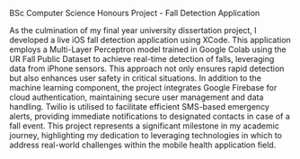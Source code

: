 BSc Computer Science Honours Project - Fall Detection Application

As the culmination of my final year university dissertation project, I developed a live iOS fall detection application using XCode. This application employs a Multi-Layer Perceptron model trained in Google Colab using the UR Fall Public Dataset to achieve real-time detection of falls, leveraging data from iPhone sensors. This approach not only ensures rapid detection but also enhances user safety in critical situations.
In addition to the machine learning component, the project integrates Google Firebase for cloud authentication, maintaining secure user management and data handling. Twilio is utilised to facilitate efficient SMS-based emergency alerts, providing immediate notifications to designated contacts in case of a fall event.
This project represents a significant milestone in my academic journey, highlighting my dedication to leveraging technologies in which to address real-world challenges within the mobile health application field.
